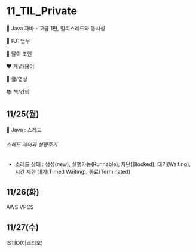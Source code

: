 # 11_TIL_Private

:purple_heart: Java
자바 - 고급 1편, 멀티스레드와 동시성

:handshake: PJT업무

:crescent_moon: 달이 조언​

:heart: 개념/용어

:blue_heart: 글/영상

:books: 책/강의



## 11/25(월)
:purple_heart: Java : 스레드 
###### 스레드 제어와 생명주기
- 스레드 상태 : 생성(new), 실행가능(Runnable), 차단(Blocked), 대기(Waiting), 시간 제한 대기(Timed Waiting), 종료(Terminated)

## 11/26(화)
AWS
VPCS

## 11/27(수)
ISTIO(이스티오)